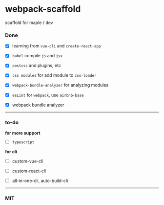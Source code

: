 # webpack-scaffold

scaffold for maple / dev


### Done

- [x] learning from `vue-cli` and `create-react-app`

- [x] `babel` compile `js` and `jsx`

- [x] `postcss` and plugins, etc

- [x] `css modules` for add module to `css-loader`

- [x] `webpack-bundle-analyzer` for analyzing modules

- [x] `esLint` for `webpack`, use `airbnb-base`

- [x] webpack bundle analyzer

---

### to-do

**for more support**

- [ ] `typescript`


**for cli**

- [ ] custom-vue-cli

- [ ] custom-react-cli

- [ ] all-in-one-cli, auto-build-cli

---

### MIT
